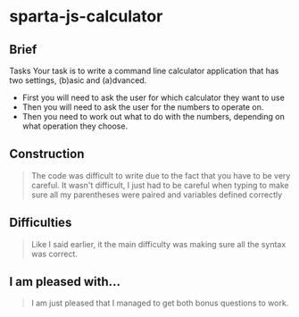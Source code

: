 # sparta-js-calculator

## Brief
Tasks
Your task is to write a command line calculator application that has two settings, (b)asic and (a)dvanced.
- First you will need to ask the user for which calculator they want to use
- Then you will need to ask the user for the numbers to operate on.
- Then you need to work out what to do with the numbers, depending on what operation they choose.

## Construction
>The code was difficult to write due to the fact that you have to be very careful. It wasn't difficult, I just had to be careful when typing to make sure all my parentheses were paired and variables defined correctly

## Difficulties
>Like I said earlier, it the main difficulty was making sure all the syntax was correct.

## I am pleased with...
>I am just pleased that I managed to get both bonus questions to work.
